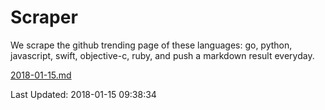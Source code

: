 # Scraper

We scrape the github trending page of these languages: go, python, javascript, swift, objective-c, ruby, and push a markdown result everyday.

[2018-01-15.md](https://github.com/henson/Scraper/blob/master/2018-01-15.md)

Last Updated: 2018-01-15 09:38:34